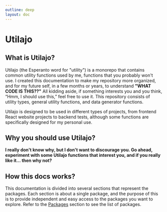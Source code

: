 ```yaml
---
outline: deep
layout: doc
---
```

# Utilajo

## What is Utilajo?

Utilajo (the Esperanto word for "utility") is a monorepo that contains common utility functions used by me, functions that you probably won't use. I created this documentation to make my repository more organized, and for my future self, in a few months or years, to understand **"WHAT CODE IS THIS??"** All kidding aside, if something interests you and you think, “Hmm, I should use this,” feel free to use it. This repository consists of utility types, general utility functions, and data generator functions.

Utilajo is designed to be used in different types of projects, from frontend React website projects to backend tests, although some functions are specifically designed for my personal use.

## Why you should use Utilajo?

**I really don't know why, but I don't want to discourage you. Go ahead, experiment with some Utilajo functions that interest you, and if you really like it... then why not?**

## How this docs works?

This documentation is divided into several sections that represent the packages. Each section is about a single package, and the purpose of this is to provide independent and easy access to the packages you want to explore. Refer to the [Packages](/packages/) section to see the list of packages.
